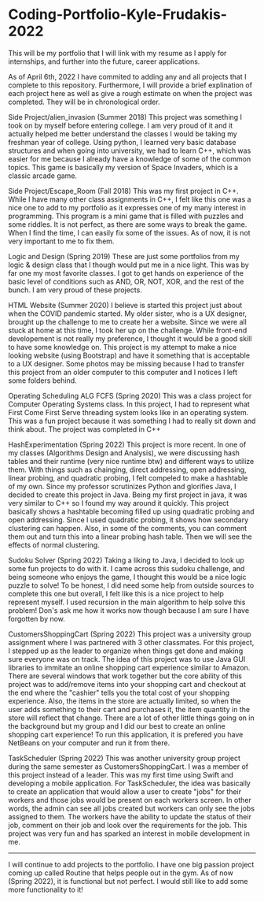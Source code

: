 # Coding-Portfolio-Kyle-Frudakis-2022
This will be my portfolio that I will link with my resume as I apply for internships, and further into the future, career applications.


As of April 6th, 2022 I have commited to adding any and all projects that I complete to this repository. Furthermore, I will provide
a brief explination of each project here as well as give a rough estimate on when the project was completed. They will be in chronological order.


Side Project/alien_invasion (Summer 2018)
This project was something I took on by myself before entering college. I am very proud of it and it actually helped me better understand
the classes I would be taking my freshman year of college. Using python, I learned very basic database structures and when going into university,
we had to learn C++, which was easier for me because I already have a knowledge of some of the common topics. This game is basically my version
of Space Invaders, which is a classic arcade game.


Side Project/Escape_Room (Fall 2018)
This was my first project in C++. While I have many other class assignments in C++, I felt like this one was a nice one to add to my portfolio
as it expresses one of my many interest in programming. This program is a mini game that is filled with puzzles and some riddles. It is not perfect, as there are some ways to break the game. When I find the time, I can easily fix some of the issues. As of now, it is not very important
to me to fix them.


Logic and Design (Spring 2019)
These are just some portfolios from my logic & design class that I though would put me in a nice light. This was by far one my most favorite classes. I got to get hands on experience of the basic level of conditions such as AND, OR, NOT, XOR, and the rest of the bunch. I am very proud of these projects.


HTML Website (Summer 2020)
I believe is started this project just about when the COVID pandemic started. My older sister, who is a UX designer, brought up the challenge to me to create her a website. Since we were all stuck at home at this time, I took her up on the challenge. While front-end developement is not really my preference, I thought it would be a good skill to have some knowledge on. This project is my attempt to make a nice looking website (using Bootstrap) and have it something that is acceptable to a UX designer. Some photos may be missing because I had to transfer this project from an older computer to this computer and I notices I left some folders behind.


Operating Scheduling ALG FCFS (Spring 2020)
This was a class project for Computer Operating Systems class. In this project, I had to represent what First Come First Serve threading system looks like in an operating system. This was a fun project because it was something I had to really sit down and think about. The project was completed in C++


HashExperimentation (Spring 2022)
This project is more recent. In one of my classes (Algorithms Design and Analysis), we were discussing hash tables and their runtime (very nice runtime btw) and different ways to utilize them. With things such as chainging, direct addressing, open addressing, linear probing, and quadratic probing, I felt compeled to make a hashtable of my own. Since my professor scrutinizes Python and glorifies Java, I decided to create this project in Java. Being my first project in java, it was very similar to C++ so I found my way around it quickly. This project basically shows a hashtable becoming filled up using quadratic probing and open addressing. Since I used quadratic probing, it shows how secondary clustering can happen. Also, in some of the comments, you can comment them out and turn this into a linear probing hash table. Then we will see the effects of normal clustering.


Sudoku Solver (Spring 2022)
Taking a liking to Java, I decided to look up some fun projects to do with it. I came across this sudoku challenge, and being someone who enjoys the game, I thought this would be a nice logic puzzle to solve! To be honest, I did need some help from outside sources to complete this one but overall, I felt like this is a nice project to help represent myself. I used recursion in the main algorithm to help solve this problem! Don's ask me how it works now though because I am sure I have forgotten by now. 

CustomersShoppingCart (Spring 2022)
This project was a university group assignment where I was partnered with 3 other classmates. For this project, I stepped up as the leader to organize when things get done and making sure everyone was on track. The idea of this project was to use Java GUI libraries to immitate an online shopping cart experience similar to Amazon. There are several windows that work together but the core ability of this project was to add/remove items into your shopping cart and checkout at the end where the "cashier" tells you the total cost of your shopping experience. Also, the items in the store are actually limited, so when the user adds something to their cart and purchases it, the item quantity in the store will reflect that change. There are a lot of other little things going on in the background but my group and I did our best to create an online shopping cart experience! To run this application, it is prefered you have NetBeans on your computer and run it from there.

TaskScheduler (Spring 2022)
This was another university group project during the same semester as CustomersShoppingCart. I was a member of this project instead of a leader. This was my first time using Swift and developing a mobile application. For TaskScheduler, the idea was basically to create an application that would allow a user to create "jobs" for their workers and those jobs would be present on each workers screen. In other words, the admin can see all jobs created but workers can only see the jobs assigned to them. The workers have the ability to update the status of their job, comment on their job and look over the requirements for the job. This project was very fun and has sparked an interest in mobile development in me.

--------------------------------------------
I will continue to add projects to the portfolio. I have one big passion project coming up called Routine that helps people out in the gym. As of now (Spring 2022), it is functional but not perfect. I would still like to add some more functionality to it!
